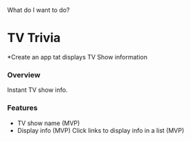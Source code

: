 What do I want to do?
# TV Trivia
*Create an app tat displays TV Show information



### Overview 
Instant TV show info.

### Features
* TV show name (MVP)
* Display info (MVP)
Click links to display info in a list (MVP)


